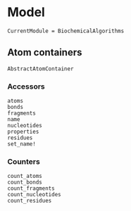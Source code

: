 # Model
```@meta
CurrentModule = BiochemicalAlgorithms
```

## Atom containers
```@docs
AbstractAtomContainer
```

### Accessors
```@docs
atoms
bonds
fragments
name
nucleotides
properties
residues
set_name!
```

### Counters
```@docs
count_atoms
count_bonds
count_fragments
count_nucleotides
count_residues
```
